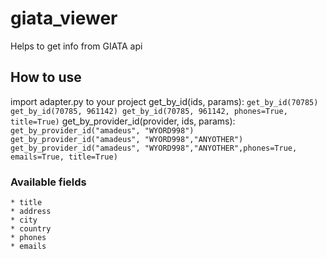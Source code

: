 # giata_viewer
Helps to get info from GIATA api


## How to use

import adapter.py to your project
    get_by_id(ids, params):
    ```
        get_by_id(70785)
        get_by_id(70785, 961142)
        get_by_id(70785, 961142, phones=True, title=True)
    ```
    get_by_provider_id(provider, ids, params):
    ```
        get_by_provider_id("amadeus", "WYORD998")
        get_by_provider_id("amadeus", "WYORD998","ANYOTHER")
        get_by_provider_id("amadeus", "WYORD998","ANYOTHER",phones=True, emails=True, title=True)
    ```

### Available fields
    * title
    * address
    * city
    * country
    * phones
    * emails
